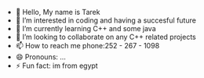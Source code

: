 - 👋 Hello, My name is Tarek
- 👀 I’m interested in coding and having a succesful future
- 🌱 I’m currently learning C++ and some java
- 💞️ I’m looking to collaborate on any C++ related projects
- 📫 How to reach me phone:252 - 267 - 1098
- 😄 Pronouns: ...
- ⚡ Fun fact: im from egypt

<!---
TarekElmasri1/TarekElmasri1 is a ✨ special ✨ repository because its `README.md` (this file) appears on your GitHub profile.
You can click the Preview link to take a look at your changes.
--->
